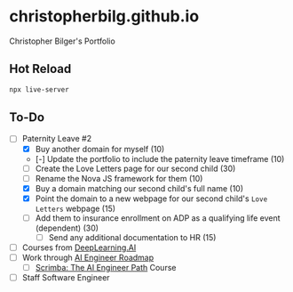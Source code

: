 # christopherbilg.github.io

Christopher Bilger's Portfolio

## Hot Reload

```bash
npx live-server
```

## To-Do

- [ ] Paternity Leave #2
  - [x] Buy another domain for myself (10)
  - [-] Update the portfolio to include the paternity leave timeframe (10)
  - [ ] Create the Love Letters page for our second child (30)
  - [ ] Rename the Nova JS framework for them (10)
  - [x] Buy a domain matching our second child's full name (10)
  - [x] Point the domain to a new webpage for our second child's `Love Letters` webpage (15)
  - [ ] Add them to insurance enrollment on ADP as a qualifying life event (dependent) (30)
    - [ ] Send any additional documentation to HR (15)
- [ ] Courses from [DeepLearning.AI](https://www.deeplearning.ai/)
- [ ] Work through [AI Engineer Roadmap](https://roadmap.sh/ai-engineer)
  - [ ] [Scrimba: The AI Engineer Path](https://scrimba.com/the-ai-engineer-path-c02v) Course
- [ ] Staff Software Engineer
